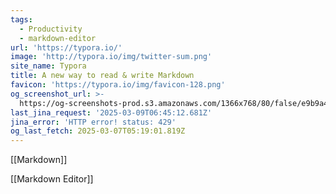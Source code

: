 ```yaml
---
tags:
  - Productivity
  - markdown-editor
url: 'https://typora.io/'
image: 'http://typora.io/img/twitter-sum.png'
site_name: Typora
title: A new way to read & write Markdown
favicon: 'https://typora.io/img/favicon-128.png'
og_screenshot_url: >-
  https://og-screenshots-prod.s3.amazonaws.com/1366x768/80/false/e9b9a44f17129aa00267729ee24f4f98c17fde723034b7a1076dd03d5032484b.jpeg
last_jina_request: '2025-03-09T06:45:12.681Z'
jina_error: 'HTTP error! status: 429'
og_last_fetch: 2025-03-07T05:19:01.819Z
---
```

[[Markdown]]

[[Markdown Editor]]
